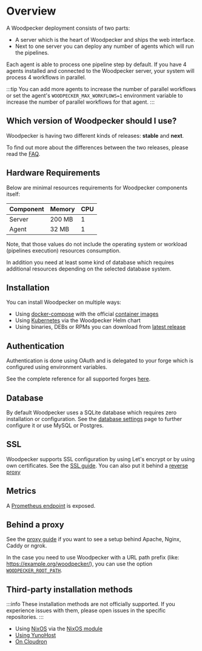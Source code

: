 # Overview

A Woodpecker deployment consists of two parts:

- A server which is the heart of Woodpecker and ships the web interface.
- Next to one server you can deploy any number of agents which will run the pipelines.

Each agent is able to process one pipeline step by default.
If you have 4 agents installed and connected to the Woodpecker server, your system will process 4 workflows in parallel.

:::tip
You can add more agents to increase the number of parallel workflows or set the agent's `WOODPECKER_MAX_WORKFLOWS=1` environment variable to increase the number of parallel workflows for that agent.
:::

## Which version of Woodpecker should I use?

Woodpecker is having two different kinds of releases: **stable** and **next**.

To find out more about the differences between the two releases, please read the [FAQ](/faq#which-version-of-woodpecker-should-i-use).

## Hardware Requirements

Below are minimal resources requirements for Woodpecker components itself:

| Component | Memory | CPU |
| --------- | ------ | --- |
| Server    | 200 MB | 1   |
| Agent     | 32 MB  | 1   |

Note, that those values do not include the operating system or workload (pipelines execution) resources consumption.

In addition you need at least some kind of database which requires additional resources depending on the selected database system.

## Installation

You can install Woodpecker on multiple ways:

- Using [docker-compose](./10-docker-compose.md) with the official [container images](./10-docker-compose.md#docker-images)
- Using [Kubernetes](./20-kubernetes.md) via the Woodpecker Helm chart
- Using binaries, DEBs or RPMs you can download from [latest release](https://github.com/woodpecker-ci/woodpecker/releases/latest)

## Authentication

Authentication is done using OAuth and is delegated to your forge which is configured using environment variables.

See the complete reference for all supported forges [here](../11-forges/10-overview.md).

## Database

By default Woodpecker uses a SQLite database which requires zero installation or configuration.
See the [database settings](../30-database.md) page to further configure it or use MySQL or Postgres.

## SSL

Woodpecker supports SSL configuration by using Let's encrypt or by using own certificates.
See the [SSL guide](../60-ssl.md).
You can also put it behind a [reverse proxy](#behind-a-proxy)

## Metrics

A [Prometheus endpoint](../90-prometheus.md) is exposed.

## Behind a proxy

See the [proxy guide](../70-proxy.md) if you want to see a setup behind Apache, Nginx, Caddy or ngrok.

In the case you need to use Woodpecker with a URL path prefix (like: <https://example.org/woodpecker/>), you can use the option [`WOODPECKER_ROOT_PATH`](../10-server-config.md#woodpecker_root_path).

## Third-party installation methods

:::info
These installation methods are not officially supported.
If you experience issues with them, please open issues in the specific repositories.
:::

- Using [NixOS](./30-nixos.md) via the [NixOS module](https://search.nixos.org/options?channel=unstable&size=200&sort=relevance&query=woodpecker)
- [Using YunoHost](https://apps.yunohost.org/app/woodpecker)
- [On Cloudron](https://www.cloudron.io/store/org.woodpecker_ci.cloudronapp.html)
